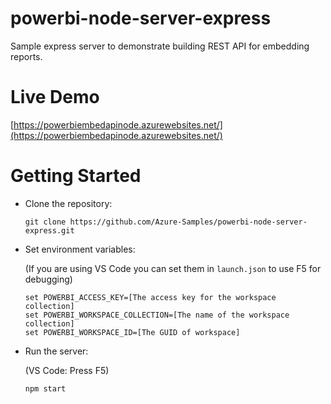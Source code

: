 # powerbi-node-server-express
Sample express server to demonstrate building REST API for embedding reports.

# Live Demo
[https://powerbiembedapinode.azurewebsites.net/](https://powerbiembedapinode.azurewebsites.net/)

# Getting Started

- Clone the repository:
  ```
  git clone https://github.com/Azure-Samples/powerbi-node-server-express.git
  ```

- Set environment variables:

  (If you are using VS Code you can set them in `launch.json` to use F5 for debugging)

  ```
  set POWERBI_ACCESS_KEY=[The access key for the workspace collection]
  set POWERBI_WORKSPACE_COLLECTION=[The name of the workspace collection]
  set POWERBI_WORKSPACE_ID=[The GUID of workspace]
  ```

- Run the server:
  
  (VS Code: Press F5)

  ```
  npm start
  ```

